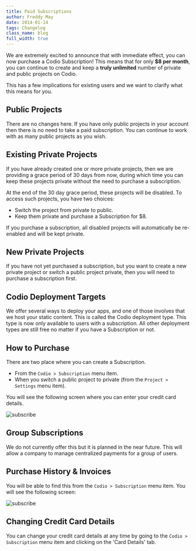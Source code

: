 ```yaml
---
title: Paid Subscriptions
author: Freddy May
date: 2014-01-14
tags: Changelog
class_name: blog
full_width: true
---
```


We are extremely excited to announce that with immediate effect, you can now purchase a Codio Subscription! This means that for only **$8 per month**, you can continue to create and keep a **truly unlimited** number of private and public projects on Codio.

This has a few implications for existing users and we want to clarify what this means for you.

## Public Projects
There are no changes here. If you have only public projects in your account then there is no need to take a paid subscription. You can continue to work with as many public projects as you wish.

## Existing Private Projects
If you have already created one or more private projects, then we are providing a grace period of 30 days from now, during which time you can keep these projects private without the need to purchase a subscription.

At the end of the 30 day grace period, these projects will be disabled. To access such projects, you have two choices:

- Switch the project from private to public.
- Keep them private and purchase a Subscription for $8.

If you purchase a subscription, all disabled projects will automatically be re-enabled and will be kept private.

## New Private Projects
If you have not yet purchased a subscription, but you want to create a new private project or switch a public project private, then you will need to purchase a subscription first.

## Codio Deployment Targets
We offer several ways to deploy your apps, and one of those involves that we host your static content. This is called the Codio deployment type. This type is now only available to users with a subscription. All other deployment types are still free no matter if you have a Subscription or not.

## How to Purchase
There are two place where you can create a Subscription.

- From the `Codio > Subscription` menu item.
- When you switch a public project to private (from the `Project > Settings` menu item).

You will see the following screen where you can enter your credit card details.

![subscribe](blog/subscribe-1.png)

## Group Subscriptions
We do not currently offer this but it is planned in the near future. This will allow a company to manage centralized payments for a group of users.

## Purchase History & Invoices
You will be able to find this from the `Codio > Subscription` menu item. You will see the following screen:

![subscribe](blog/subscribe-2.png)

## Changing Credit Card Details
You can change your credit card details at any time by going to the `Codio > Subscription` menu item and clicking on the 'Card Details' tab.
